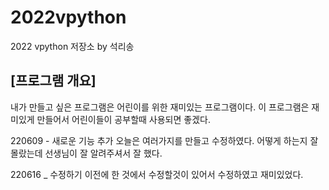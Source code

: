 # 2022vpython
2022 vpython 저장소 by 석리송
## [프로그램 개요]
내가 만들고 싶은 프로그램은 어린이를 위한  재미있는 프로그램이다. 이 프로그램은 재미있게 만들어서 어린이들이 공부할때 사용되면 좋겠다.

220609 - 새로운 기능 추가
 오늘은 여러가지를 만들고 수정하였다. 어떻게 하는지 잘 몰랐는데 선생님이 잘 알려주셔서 잘 했다.

220616 _ 수정하기
이전에 한 것에서 수정할것이 있어서 수정하였고 재미있었다.
